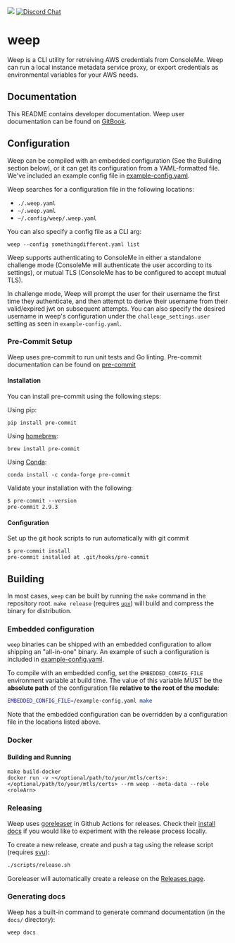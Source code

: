 [![](https://img.shields.io/badge/docs-gitbook-blue?style=flat-square)](https://hawkins.gitbook.io/consoleme/weep-cli/)
[![Discord Chat](https://img.shields.io/discord/730908778299523072?label=Chat&logo=discord&style=flat-square)](https://discord.gg/tZ8S7Yg)

# weep

Weep is a CLI utility for retreiving AWS credentials from ConsoleMe. Weep can run
a local instance metadata service proxy, or export credentials as environmental
variables for your AWS needs. 

## Documentation

This README contains developer documentation. Weep user documentation can be found on [GitBook](https://hawkins.gitbook.io/consoleme/weep-cli/).

## Configuration

Weep can be compiled with an embedded configuration (See the Building section below), or it can get its configuration 
from a YAML-formatted file. We've included an example config file in [example-config.yaml](example-config.yaml).

Weep searches for a configuration file in the following locations:

- `./.weep.yaml`
- `~/.weep.yaml`
- `~/.config/weep/.weep.yaml`

You can also specify a config file as a CLI arg:

```
weep --config somethingdifferent.yaml list
```

Weep supports authenticating to ConsoleMe in either a standalone challenge mode (ConsoleMe will authenticate the user
according to its settings), or mutual TLS (ConsoleMe has to be configured to accept mutual TLS).

In challenge mode, Weep will prompt the user for their username the first time they authenticate, and then attempt to
derive their username from their valid/expired jwt on subsequent attempts. You can also specify the desired username
in weep's configuration under the `challenge_settings.user` setting as seen in  `example-config.yaml`.

### Pre-Commit Setup
Weep uses pre-commit to run unit tests and Go linting.  Pre-commit documentation can be found on [pre-commit](https://pre-commit.com/)

#### Installation
You can install pre-commit using the following steps:

Using pip:
```
pip install pre-commit
```
Using [homebrew](https://brew.sh/):
```
brew install pre-commit
```
Using [Conda](https://conda.io/):
```
conda install -c conda-forge pre-commit
```

Validate your installation with the following:
```
$ pre-commit --version
pre-commit 2.9.3
```

#### Configuration
Set up the git hook scripts to run automatically with git commit
```
$ pre-commit install
pre-commit installed at .git/hooks/pre-commit
```

## Building

In most cases, `weep` can be built by running the `make` command in the repository root. `make release` (requires
[`upx`](https://upx.github.io/)) will build and compress the binary for distribution.

### Embedded configuration

`weep` binaries can be shipped with an embedded configuration to allow shipping an "all-in-one" binary.
An example of such a configuration is included in [example-config.yaml](example-config.yaml).

To compile with an embedded config, set the `EMBEDDED_CONFIG_FILE` environment variable at
build time. The value of this variable MUST be the **absolute path** of the configuration
file **relative to the root of the module**:

```bash
EMBEDDED_CONFIG_FILE=/example-config.yaml make
```

Note that the embedded configuration can be overridden by a configuration file in the locations listed above.

### Docker

#### Building and Running

```
make build-docker
docker run -v ~</optional/path/to/your/mtls/certs>:</optional/path/to/your/mtls/certs> --rm weep --meta-data --role <roleArn>
```

### Releasing

Weep uses [goreleaser](https://goreleaser.com/) in Github Actions for releases. Check their
[install docs](https://goreleaser.com/install/) if you would like to experiment with the release process locally.

To create a new release, create and push a tag using the release script (requires [svu](https://github.com/caarlos0/svu)):

```bash
./scripts/release.sh
```

Goreleaser will automatically create a release on the [Releases page](https://github.com/Netflix/weep/releases).

### Generating docs

Weep has a built-in command to generate command documentation (in the `docs/` directory):

```bash
weep docs
```
